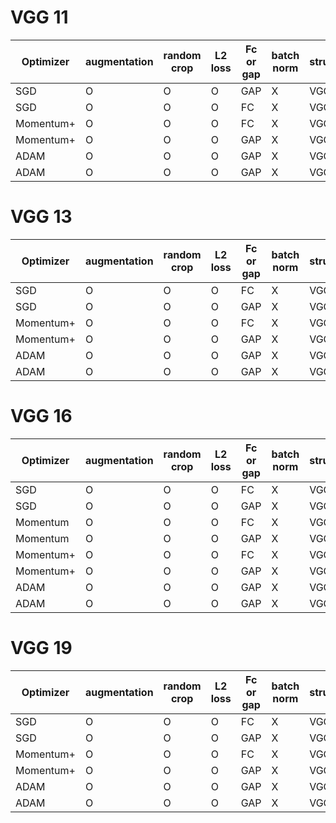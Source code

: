 # VGG 11
|Optimizer| augmentation | random crop | L2 loss | Fc or gap | batch norm | structure | acc | loss |
| --- | --- | --- | --- | --- | --- | --- | --- | --- | 
| SGD | O | O | O | GAP | X |  VGG 16  | 80.33% | 0.46 |
| SGD | O | O | O | FC | X |  VGG 16  | 82.00 | 0.44 |
| Momentum+ | O | O | O | FC | X |  VGG 11  | 82.33 | 0.417 | 
| Momentum+ | O | O | O | GAP | X |  VGG 11  | 82.21 | 0.43 |
| ADAM | O | O | O | GAP | X |  VGG 11  | ? | ? | 
| ADAM | O | O | O | GAP | X |  VGG 11  | ? | ? | 

# VGG 13
|Optimizer| augmentation | random crop | L2 loss | Fc or gap | batch norm | structure | acc | loss | server | 
| --- | --- | --- | --- | --- | --- | --- | --- | --- | --- | 
| SGD | O | O | O | FC | X |  VGG 13  | ? | ? | ? |
| SGD | O | O | O | GAP | X |  VGG 13  | ? | ? | ? |
| Momentum+ | O | O | O | FC | X |  VGG 13  | ? | ? | ? |
| Momentum+ | O | O | O | GAP | X |  VGG 13  | ? | ? | ? |
| ADAM | O | O | O | GAP | X |  VGG 13  | ? | ? | ? |
| ADAM | O | O | O | GAP | X |  VGG 13  | ? | ? | ? |


# VGG 16
|Optimizer| augmentation | random crop | L2 loss | Fc or gap | batch norm | structure | acc | loss | server | 
| --- | --- | --- | --- | --- | --- | --- | --- | --- | --- | 
| SGD | O | O | O | FC | X |  VGG 11  | ? | 82.53| 0.417 |
| SGD | O | O | O | GAP | X |  VGG 11  | ? | 83.83  | 0.412  |
| Momentum | O | O | O | FC | X |  VGG 16  | ? | ? | ? |
| Momentum | O | O | O | GAP | X |  VGG 16  | ? | ? | ? |
| Momentum+ | O | O | O | FC | X |  VGG 16  | ? | ? | ? |
| Momentum+ | O | O | O | GAP | X |  VGG 16  | ? | ? | ? |
| ADAM | O | O | O | GAP | X |  VGG 16  | ? | ? | ? |
| ADAM | O | O | O | GAP | X |  VGG 16  | ? | ? | ? |



# VGG 19
|Optimizer| augmentation | random crop | L2 loss | Fc or gap | batch norm | structure | acc | loss | server | 
| --- | --- | --- | --- | --- | --- | --- | --- | --- | --- | 
| SGD | O | O | O | FC | X |  VGG 19  | ? | ? | ? |
| SGD | O | O | O | GAP | X |  VGG 19  | ? | ? | ? |
| Momentum+ | O | O | O | FC | X |  VGG 19  | ? | ? | ? |
| Momentum+ | O | O | O | GAP | X |  VGG 19  | ? | ? | ? |
| ADAM | O | O | O | GAP | X |  VGG 19  | ? | ? | ? |
| ADAM | O | O | O | GAP | X |  VGG 19  | ? | ? | ? |












